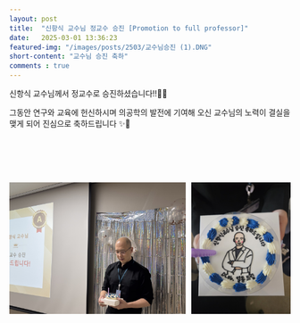 ```yaml
---
layout: post 
title:  "신항식 교수님 정교수 승진 [Promotion to full professor]"
date:   2025-03-01 13:36:23
featured-img: "/images/posts/2503/교수님승진 (1).DNG"
short-content: "교수님 승진 축하"
comments : true
---
```



신항식 교수님께서 정교수로 승진하셨습니다!!🎉🎉

그동안 연구와 교육에 헌신하시며 의공학의 발전에 기여해 오신 교수님의 노력이 결실을 맺게 되어 진심으로 축하드립니다 ✨🎊


<div style="display: flex; justify-content: center;">
    <span class="image featured" style="margin-right: 10px;"><img src="/images/posts/2503/교수님승진 (2).DNG" alt="" style='height: 400px; object-fit: contain;'></span>
    <span class="image featured"><img src="/images/posts/2503/교수님승진 (1).jpg" alt="" style='height: 400px; object-fit: contain;'></span>
</div>